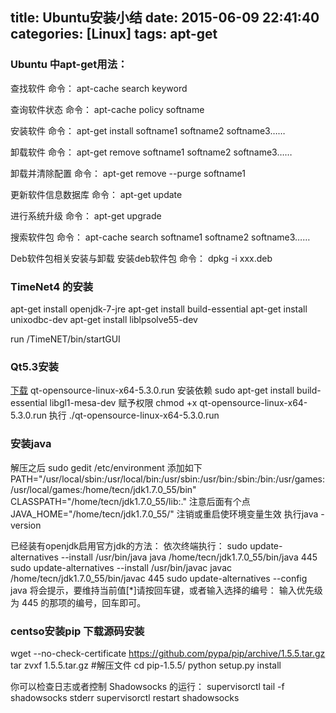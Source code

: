 title: Ubuntu安装小结
date: 2015-06-09 22:41:40
categories: [Linux]
tags: apt-get
---
### Ubuntu 中apt-get用法：
查找软件
命令： apt-cache search keyword

查询软件状态
命令： apt-cache policy softname

安装软件
命令： apt-get install softname1 softname2 softname3……

卸载软件
命令： apt-get remove softname1 softname2 softname3……

卸载并清除配置
命令： apt-get remove --purge softname1

更新软件信息数据库
命令： apt-get update

进行系统升级
命令： apt-get upgrade

搜索软件包
命令： apt-cache search softname1 softname2 softname3……

Deb软件包相关安装与卸载
安装deb软件包
命令： dpkg -i xxx.deb

### TimeNet4 的安装
apt-get install openjdk-7-jre
apt-get install build-essential
apt-get install unixodbc-dev
apt-get install liblpsolve55-dev

run /TimeNET/bin/startGUI

### Qt5.3安装
[下载](https://download.qt.io/archive/qt/5.3/5.3.0/) qt-opensource-linux-x64-5.3.0.run
安装依赖 sudo apt-get install build-essential libgl1-mesa-dev
赋予权限 chmod +x qt-opensource-linux-x64-5.3.0.run
执行 ./qt-opensource-linux-x64-5.3.0.run

### 安装java
解压之后
sudo gedit /etc/environment
添加如下
PATH="/usr/local/sbin:/usr/local/bin:/usr/sbin:/usr/bin:/sbin:/bin:/usr/games:/usr/local/games:/home/tecn/jdk1.7.0_55/bin"
CLASSPATH="/home/tecn/jdk1.7.0_55/lib:."       注意后面有个点
JAVA_HOME="/home/tecn/jdk1.7.0_55/"
注销或重启使环境变量生效  执行java -version

已经装有openjdk启用官方jdk的方法：
依次终端执行：
sudo update-alternatives --install /usr/bin/java java /home/tecn/jdk1.7.0_55/bin/java 445
sudo update-alternatives --install /usr/bin/javac javac /home/tecn/jdk1.7.0_55/bin/javac 445
sudo update-alternatives --config java
将会提示，要维持当前值[*]请按回车键，或者输入选择的编号：
输入优先级为 445 的那项的编号，回车即可。


### centso安装pip 下载源码安装
wget --no-check-certificate https://github.com/pypa/pip/archive/1.5.5.tar.gz
tar zvxf 1.5.5.tar.gz    #解压文件
cd pip-1.5.5/
python setup.py install

你可以检查日志或者控制 Shadowsocks 的运行：
supervisorctl tail -f shadowsocks stderr
supervisorctl restart shadowsocks




